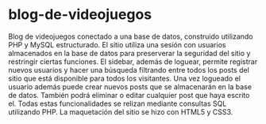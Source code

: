 # blog-de-videojuegos
Blog de videojuegos conectado a una base de datos, construido utilizando PHP y MySQL estructurado.
El sitio utiliza una sesión con usuarios almacenados en la base de datos para preserverar la seguridad del sitio y restringir ciertas funciones. 
El sidebar, además de loguear, permite registrar nuevos usuarios y hacer una búsqueda filtrando entre todos los posts del sitio que está disponible para todos los visitantes.
Una vez logueado el usuario además puede crear nuevos posts que se almacenarán en la base de datos. También podrá eliminar o editar cualquier post que haya escrito el.
Todas estas funcionalidades se relizan mediante consultas SQL utilizando PHP. 
La maquetación del sitio se hizo con HTML5 y CSS3.
